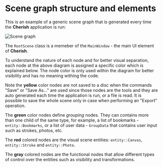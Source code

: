 # Scene graph structure and elements

This is an example of a generic scene graph that is generated every time the **Cherish** application is run: 

![Scene graph](cherish-SG.png)

The `RootScene` class is a memeber of the `MainWindow` - the main UI element of **Cherish**.

To understand the nature of each node and for better visual separation, each node at the above diagram is assigned a specific color which is explained below. The node color is only used within the diagram for better visibility and has no meaning withing the code.

Note the **yellow** color nodes are not saved to a disc when the commands "Save" or "Save As..." are used since those nodes are the tools and they are auto generated each time the application is run, or a file is read. It is possible to save the whole scene only in case when performing an "Export" operation.

The **green** color nodes define *grouping* nodes. They can contains more than one child of the same type, for example, a list of bookmarks - `entity::Bookmarks`, or a list of user data - `GroupData` that contains user input such as strokes, photos, etc.

The **red** colored nodes are the visual scene entities: `entity::Canvas`, `entity::Stroke` and `entity::Photo`.

The **gray** colored nodes are the functional nodes that allow different types of control over the entities such as visibility and transformations.
